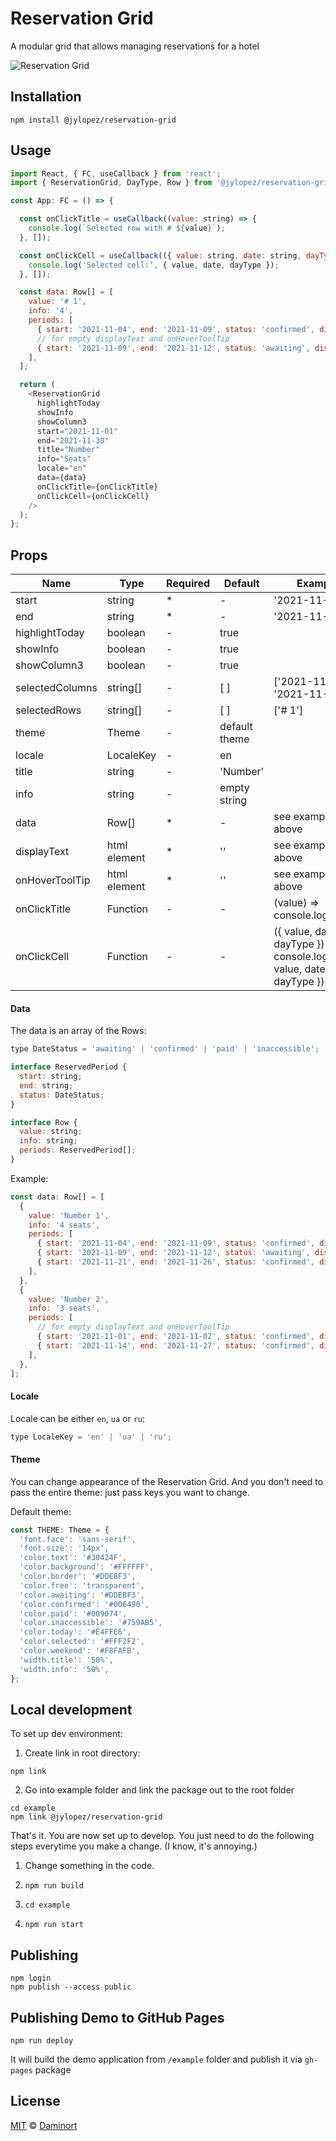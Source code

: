 # Reservation Grid
A modular grid that allows managing reservations for a hotel

![Reservation Grid](images/rg.png)

## Installation
<a name="installation"></a>

```
npm install @jylopez/reservation-grid
```

## Usage
<a name="usage"></a>

```javascript
import React, { FC, useCallback } from 'react';
import { ReservationGrid, DayType, Row } from '@jylopez/reservation-grid';

const App: FC = () => {

  const onClickTitle = useCallback((value: string) => {
    console.log(`Selected row with # ${value}`);
  }, []);

  const onClickCell = useCallback(({ value: string, date: string, dayType: DayType }) => {
    console.log('Selected cell:', { value, date, dayType });
  }, []);

  const data: Row[] = [
    value: '# 1',
    info: '4',
    periods: [
      { start: '2021-11-04', end: '2021-11-09', status: 'confirmed', displayText:'<div><p>User 1</p></div>', onHoverToolTip: '<div><p>User 1</p></div>' },
      // for empty displayText and onHoverToolTip
      { start: '2021-11-09', end: '2021-11-12', status: 'awaiting', displayText:'', onHonHoverToolTip: '' },
    ],
  ];

  return (
    <ReservationGrid
      highlightToday
      showInfo
      showColumn3
      start="2021-11-01"
      end="2021-11-30"
      title="Number"
      info="Seats"
      locale="en"
      data={data}
      onClickTitle={onClickTitle}
      onClickCell={onClickCell}
    />
  );
};

```

## Props
<a name="props"></a>

|Name|Type|Required|Default|Example|
|----|----|--------|-------|-------|
|start|string|*|-|'2021-11-01'
|end|string|*|-|'2021-11-30'
|highlightToday|boolean|-|true|
|showInfo|boolean|-|true|
|showColumn3|boolean|-|true|
|selectedColumns|string[]|-|[ ]|['2021-11-01', '2021-11-02']
|selectedRows|string[]|-|[ ]|['# 1']
|theme|Theme|-|default theme|
|locale|LocaleKey|-|en|
|title|string|-|'Number'|
|info|string|-|empty string|
|data|Row[]|*|-|see example above
|displayText|html element|*|''|see example above
|onHoverToolTip|html element|*|''|see example above
|onClickTitle|Function|-|-|(value) => console.log(value)
|onClickCell|Function|-|-|({ value, date, dayType }) => console.log({ value, date, dayType })

#### Data
<a name="data"></a>

The data is an array of the Rows:
```javascript
type DateStatus = 'awaiting' | 'confirmed' | 'paid' | 'inaccessible';

interface ReservedPeriod {
  start: string;
  end: string;
  status: DateStatus;
}

interface Row {
  value: string;
  info: string;
  periods: ReservedPeriod[];
}

```

Example:
```javascript
const data: Row[] = [
  {
    value: 'Number 1',
    info: '4 seats',
    periods: [
      { start: '2021-11-04', end: '2021-11-09', status: 'confirmed', displayText:'<div><p>User 1</p></div>', onHoverToolTip: '<div><p>User 1</p></div>' },
      { start: '2021-11-09', end: '2021-11-12', status: 'awaiting', displayText:'<div><p>User 2</p></div>', onHoverToolTip: '<div><p>User 2</p></div>' },
      { start: '2021-11-21', end: '2021-11-26', status: 'confirmed', displayText:'<div><p>User 3</p></div>', onHoverToolTip: '<div><p>User 3</p></div>' },
    ],
  },
  {
    value: 'Number 2',
    info: '3 seats',
    periods: [
      // for empty displayText and onHoverToolTip
      { start: '2021-11-01', end: '2021-11-02', status: 'confirmed', displayText:'', onHoverToolTip: '' },
      { start: '2021-11-14', end: '2021-11-27', status: 'confirmed', displayText:'', onHoverToolTip: '' },
    ],
  },
];
```

#### Locale
<a name="locale"></a>

Locale can be either `en`, `ua` or `ru`:
```javascript
type LocaleKey = 'en' | 'ua' | 'ru';
```

#### Theme
<a name="theme"></a>

You can change appearance of the Reservation Grid. And you don't need to pass the entire theme: just pass keys you want to change.

Default theme:
```javascript
const THEME: Theme = {
  'font.face': 'sans-serif',
  'font.size': '14px',
  'color.text': '#30424F',
  'color.background': '#FFFFFF',
  'color.border': '#DDEBF3',
  'color.free': 'transparent',
  'color.awaiting': '#DDEBF3',
  'color.confirmed': '#006490',
  'color.paid': '#009074',
  'color.inaccessible': '#759AB5',
  'color.today': '#E4FFE6',
  'color.selected': '#FFF2F2',
  'color.weekend': '#F8FAFB',
  'width.title': '50%',
  'width.info': '50%',
};
```

## Local development
<a name="local"></a>

To set up dev environment:

1. Create link in root directory:
```
npm link
```

2. Go into example folder and link the package out to the root folder
```
cd example
npm link @jylopez/reservation-grid
```

That's it. You are now set up to develop. You just need to do the following steps everytime you make a change. (I know, it's annoying.)

1. Change something in the code.

2. `npm run build`

3. `cd example`

4. `npm run start`

## Publishing
<a name="publishing"></a>

```
npm login
npm publish --access public
```

## Publishing Demo to GitHub Pages
<a name="gh-pages"></a>

```
npm run deploy
```

It will build the demo application from `/example` folder and publish it via `gh-pages` package 

## License
<a name="license"></a>

[MIT](/LICENSE) © [Daminort](https://github.com/daminort)
